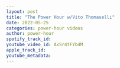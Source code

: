```yaml
---
layout: post
title: "The Power Hour w/Vito Thomaselli"
date: 2022-05-25
categories: power-hour videos
author: power-hour
spotify_track_id: 
youtube_video_id: AxSr4tFYb4M
apple_track_id: 
youtube_metadata: 
---
```

